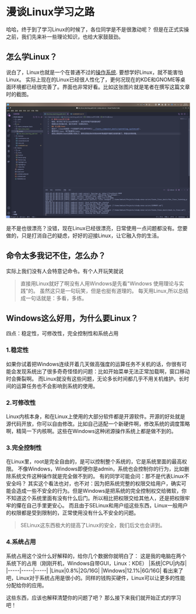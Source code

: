 # 漫谈Linux学习之路

哈哈，终于到了学习Linux的时候了，各位同学是不是很激动呢？
但是在正式实操之前，我们先来补一些理论知识，也给大家鼓鼓劲。

## 怎么学Linux？
说白了，Linux也就是一个在普通不过的[操作系统](../learn_computer_basic/operating_system.md).
要想学好Linux，就不能害怕Linux。
实际上现在的Linux已经很人性化了，更何况现在的KDE和GNOME等桌面环境都已经很完善了。界面也非常好看。比如这张图片就是笔者在撰写这篇文章时的截图。

![2.1.1](./assets/2.1.1.png)

是不是也很漂亮？没错，现在Linux已经很漂亮，日常使用一点问题都没有。您要做的，只是打消自己的疑虑，好好的迎接Linux，让它融入你的生活。

## 命令太多我记不住，怎么办？
实际上我们没有人会特意记命令。有个人开玩笑就说
> 直接用Linux就好了啊没有人用Windows是先看"Windows 使用理论与实践"的。
虽然这只是一句玩笑，但是也挺有道理的。
每天用Linux,所以总结成一句话就是：多看，多练。

## Windows这么好用，为什么要Linux？
四点：稳定性，可修改性，完全控制性和系统占用
### 1.稳定性
如果你试着把Windows连续开着几天做高强度的运算任务不关机的话，你很有可能会发现系统出了很多奇奇怪怪的问题：比如开始菜单无法正常加载啊，窗口移动时会撕裂啊。
而Linux就没有这些问题，无论多长时间都几乎不用关机维护。长时间的运算任务也不会影响到系统的使用。
### 2.可修改性
Linux内核本身，和在Linux上使用的大部分软件都是开源软件。开源的好处就是源代码开放，你可以自由修改。比如自己适配一个新硬件啊，修改系统的调度策略啊，精简一下内核啊。这些在Windows这种闭源操作系统上都是做不到的。
### 3.完全控制性
在Linux里，root是完全自由的，是可以控制整个系统的，它是系统里面的最高权限。
不像Windows，Windows即便你是admin，系统也会控制你的行为，比如删除系统文件这种操作就是完全做不到的。
有的同学可能会问：那不是代表Linux不安全吗？
其实这个看法也对，也不对：因为把系统完整的权限交给用户，确实可能会造成一些不安全的行为。但是Windows是把系统的完全控制权交给微软，你不知道这个系统里面有没有什么后门。所以相比把权限交给其他人，还是把权限牢牢的攥在自己手里更安心。
而且由于SELinux和用户组这些东西，Linux一般用户的权限都是受到限制的，正常使用没有什么不安全的问题。
> SELinux这东西极大的提高了Linux的安全，我们后文也会讲到。
### 4.系统占用
系统占用这个没什么好解释的，给你几个数据你就明白了：
这是我的电脑在两个系统下的占用（刚刚开机，Windows自带GUI，Linux：KDE）
|系统|CPU|内存|
|-----|-----|-----|
|Linux|0.8%|2G/16G|
|Windows|12.1%|6G/16G|
看出来了吧，Linux对于系统占用是很小的。同样的钱购买硬件，Linux可以让更多的性能分配给你的应用。


这些东西，应该也解释清楚你的问题了吧？
那么接下来我们就开始正式的学习吧！
